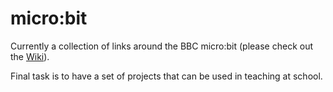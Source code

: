 # micro:bit
Currently a collection of links around the BBC micro:bit (please check out the [Wiki](https://github.com/mcusuperuser/microbit/wiki)).

Final task is to have a set of projects that can be used in teaching at school.

